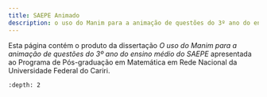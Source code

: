 ```yaml
---
title: SAEPE Animado
description: o uso do Manim para a animação de questões do 3º ano do ensino médio do SAEPE
---
```


Esta página contém o produto da dissertação *O uso do Manim para a animação de questões do 3º ano do ensino médio do SAEPE* apresentada ao Programa de Pós-graduação em Matemática em Rede Nacional da Universidade Federal do Cariri.

```{tableofcontents}
:depth: 2
```
